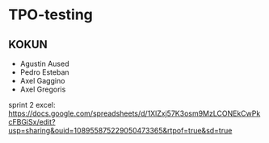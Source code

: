 # TPO-testing

## KOKUN
- Agustin Aused
- Pedro Esteban
- Axel Gaggino
- Axel Gregoris

sprint 2 excel: https://docs.google.com/spreadsheets/d/1XlZxj57K3osm9MzLCONEkCwPkcFBGiSx/edit?usp=sharing&ouid=108955875229050473365&rtpof=true&sd=true